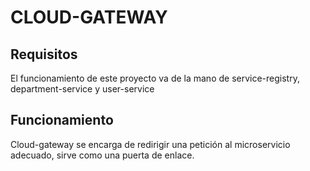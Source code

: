# CLOUD-GATEWAY
## Requisitos
El funcionamiento de este proyecto va de la mano de service-registry, department-service y user-service
## Funcionamiento
Cloud-gateway se encarga de redirigir una petición al microservicio adecuado, sirve como una puerta de enlace.
